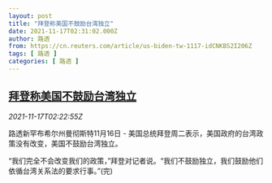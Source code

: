 ```yaml
---
layout: post
title: "拜登称美国不鼓励台湾独立"
date: 2021-11-17T02:31:02.000Z
author: 路透
from: https://cn.reuters.com/article/us-biden-tw-1117-idCNKBS2I206Z
tags: [ 路透 ]
categories: [ 路透 ]
---
```

<!--1637116262000-->
[拜登称美国不鼓励台湾独立](https://cn.reuters.com/article/us-biden-tw-1117-idCNKBS2I206Z)
------

<div>
<div><i>2021-11-17T02:22:55Z</i></div><p>路透新罕布希尔州曼彻斯特11月16日 - 美国总统拜登周二表示，美国政府的台湾政策没有改变，美国不鼓励台湾独立。</p><p>“我们完全不会改变我们的政策，”拜登对记者说。“我们不鼓励独立，我们鼓励他们依循台湾关系法的要求行事。”(完)</p>
</div>
